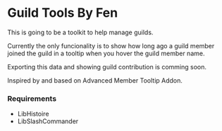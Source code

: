 # Guild Tools By Fen
This is going to be a toolkit to help manage guilds.

Currently the only funcionality is to show how long ago a guild member joined the guild in a tooltip when you hover the guild member name.

Exporting this data and showing guild contribution is comming soon.

Inspired by and based on Advanced Member Tooltip Addon.

### Requirements
* LibHistoire
* LibSlashCommander